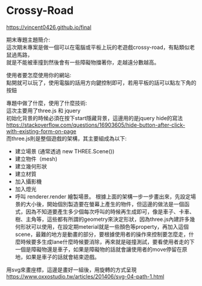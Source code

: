 # Crossy-Road

https://vincent0426.github.io/final

期末專題主題簡介:<br/>
這次期末專案是做一個可以在電腦或平板上玩的老遊戲crossy-road，有點類似老鼠過馬路，<br/>就是不能被車撞到然後會有一些障礙物擋著你，走越遠分數越高。<br/>

使用者要怎麼使用你的網站:<br/>
點開就可以玩了，使用電腦的話用方向鍵控制即可，若用平板的話可以點左下角的按鈕<br/>

專題中做了什麼，使用了什麼技術:<br/>
這次主要用了three.js 和 jquery<br/>
初始化背景的時候必須在按下start隱藏背景，這邊用的是jquery hide的寫法<br/>
https://stackoverflow.com/questions/16903605/hide-button-after-click-with-existing-form-on-page<br/>
而three.js則是整個遊戲的架構，其主要組成為以下:<br/>
* 建立場景 (通常透過 new THREE.Scene())
* 建立物件（mesh)
* 建立幾何形狀
* 建立材質
* 加入攝影機
* 加入燈光
* 呼叫 renderer.render 繪製場景。
根據上面的架構一步一步畫出來，先設定場景的大小後，開始個別製造要在螢幕上產生的物件，但這邊的做法是一個函式，因為不知道要產生多少個每次呼叫的時候再生成即可，像是車子、卡車、樹、主角等，這些都有所謂的geometry來決定形狀，因為three.js內建許多幾何形狀可以使用，在設定期meterial就是一些顏色等property，再加入這個scene，最難的地方是動畫的部分，要根據使用者的操作來控制要怎麼走，什麼時候要多生成lane什麼時候要消除，再來就是碰撞測試，要看使用者走的下一個是障礙物還是車子，如果是障礙物的話就會讓使用者的move停留在原地，如果是車子的話就會結束遊戲。

用svg來畫座標，這邊是畫好一組後，用旋轉的方式呈現<br/>
https://www.oxxostudio.tw/articles/201406/svg-04-path-1.html
